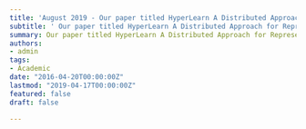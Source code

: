 ```yaml
---
title: 'August 2019 - Our paper titled HyperLearn A Distributed Approach for Representation Learning in Datasets With Many Modalities has been accepted as Brave New Idea at ACM Multimedia '
subtitle: ' Our paper titled HyperLearn A Distributed Approach for Representation Learning in Datasets With Many Modalities has been accepted as Brave New Idea at ACM Multimedia'
summary: Our paper titled HyperLearn A Distributed Approach for Representation Learning in Datasets With Many Modalities has been accepted as Brave New Idea at ACM Multimedia
authors:
- admin
tags:
- Academic
date: "2016-04-20T00:00:00Z"
lastmod: "2019-04-17T00:00:00Z"
featured: false
draft: false

---
```


